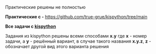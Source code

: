 Практические решены не полностью

**Практические с -** https://github.com/true-grue/kispython/tree/main


**Все задачи с [kispython](https://kispython.ru/)**

Задания из kispython решены всеми способами **x.y** где **x** - номер задачи, а **y** - решённый вариант, в случае такого названия **x.y.z**, **z** - обозначает другой вид этого варианта решения
